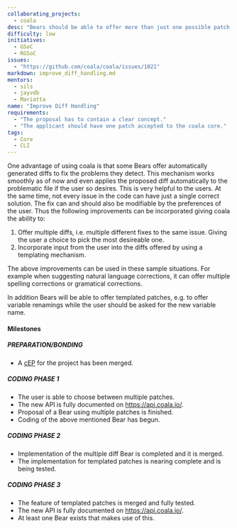 ```yaml
--- 
collaborating_projects: 
  - coala
desc: "Bears should be able to offer more than just one possible patch for an issue."
difficulty: low
initiatives: 
  - GSoC
  - RGSoC
issues: 
  - "https://github.com/coala/coala/issues/1021"
markdown: improve_diff_handling.md
mentors: 
  - sils
  - jayvdb
  - Mariatta
name: "Improve Diff Handling"
requirements: 
  - "The proposal has to contain a clear concept."
  - "The applicant should have one patch accepted to the coala core."
tags: 
  - Core
  - CLI
---
```

One advantage of using coala is that some Bears offer automatically generated
diffs to fix the problems they detect. This mechanism works smoothly as of now
and even applies the proposed diff automatically to the problematic file if the
user so desires. This is very helpful to the users. At the same time, not
every issue in the code can have just a single correct solution. The fix can
and should also be modifiable by the preferences of the user. Thus the
following improvements can be incorporated giving coala the ability to:

1. Offer multiple diffs, i.e. multiple different fixes to the same issue.
Giving the user a choice to pick the most desireable one.
2. Incorporate input from the user into the diffs offered by using a
templating mechanism.

The above improvements can be used in these sample situations. For example when
suggesting natural language corrections, it can offer multiple spelling
corrections or gramatical corrections.

In addition Bears will be able to offer templated patches, e.g. to offer
variable renamings while the user should be asked for the new variable name.

#### Milestones

##### PREPARATION/BONDING

* A [cEP](https://coala.io/cep) for the project has been merged.

##### CODING PHASE 1

* The user is able to choose between multiple patches.
* The new API is fully documented on <https://api.coala.io/>.
* Proposal of a Bear using multiple patches is finished.
* Coding of the above mentioned Bear has begun.

##### CODING PHASE 2

* Implementation of the multiple diff Bear is completed and it is merged.
* The implementation for templated patches is nearing complete and is
  being tested.

##### CODING PHASE 3

* The feature of templated patches is merged and fully tested.
* The new API is fully documented on <https://api.coala.io/>.
* At least one Bear exists that makes use of this.
